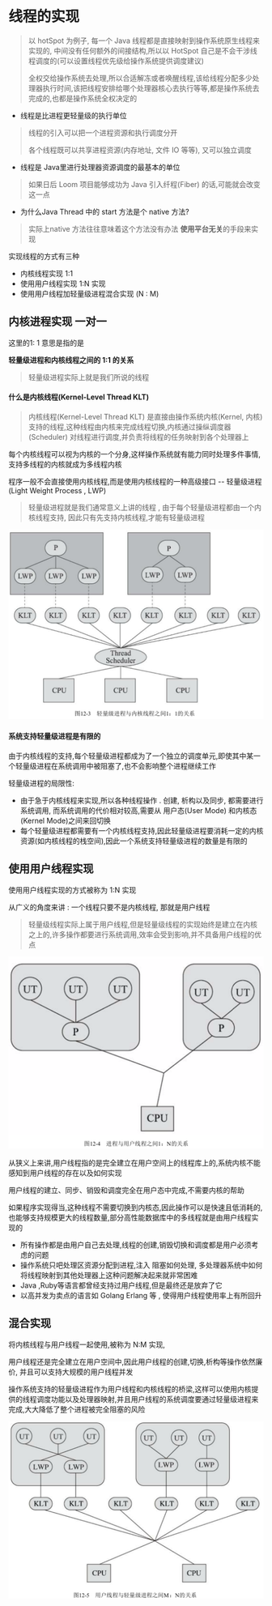 # 线程的实现

> 以 hotSpot 为例子, 每一个 Java 线程都是直接映射到操作系统原生线程来实现的, 中间没有任何额外的间接结构,所以以 HotSpot 自己是不会干涉线程调度的(可以设置线程优先级给操作系统提供调度建议)
>
> 全权交给操作系统去处理,所以合适解冻或者唤醒线程,该给线程分配多少处理器执行时间,该把线程安排给哪个处理器核心去执行等等,都是操作系统去完成的,也都是操作系统全权决定的



- 线程是比进程更轻量级的执行单位

> 线程的引入可以把一个进程资源和执行调度分开
>
> 各个线程既可以共享进程资源(内存地址, 文件 IO 等等), 又可以独立调度

- 线程是 Java里进行处理器资源调度的最基本的单位

> 如果日后 Loom 项目能够成功为 Java 引入纤程(Fiber) 的话,可能就会改变这一点

- 为什么Java Thread 中的 start 方法是个 native 方法?

> 实际上native 方法往往意味着这个方法没有办法 **使用平台无关**的手段来实现

实现线程的方式有三种

- 内核线程实现 1:1 
- 使用用户线程实现 1:N 实现
- 使用用户线程加轻量级进程混合实现 (N :  M)

## 内核进程实现  一对一

这里的1: 1 意思是指的是 

**轻量级进程和内核线程之间的 1:1 的关系**

> 轻量级进程实际上就是我们所说的线程

#### 什么是内核线程(Kernel-Level Thread KLT)

> 内核线程(Kernel-Level Thread KLT) 是直接由操作系统内核(Kernel, 内核) 支持的线程,这种线程由内核来完成线程切换,内核通过操纵调度器(Scheduler) 对线程进行调度,并负责将线程的任务映射到各个处理器上

每个内核线程可以视为内核的一个分身,这样操作系统就有能力同时处理多件事情,支持多线程的内核就成为多线程内核

程序一般不会直接使用内核线程,而是使用内核线程的一种高级接口 -- 轻量级进程(Light Weight Process , LWP)

> 轻量级进程就是我们通常意义上讲的线程 , 由于每个轻量级进程都由一个内核线程支持, 因此只有先支持内核线程,才能有轻量级进程

<img src="../../assets/image-20200620171407363.png" alt="image-20200620171407363" style="zoom:50%;" />

#### 系统支持轻量级进程是有限的

由于内核线程的支持,每个轻量级进程都成为了一个独立的调度单元,即使其中某一个轻量级进程在系统调用中被阻塞了,也不会影响整个进程继续工作

轻量级进程的局限性:

- 由于急于内核线程来实现,所以各种线程操作 . 创建, 析构以及同步, 都需要进行系统调用, 而系统调用的代价相对较高,需要从 用户态(User Mode) 和内核态(Kernel Mode)之间来回切换
- 每个轻量级进程都需要有一个内核线程支持,因此轻量级进程要消耗一定的内核资源(如内核线程的栈空间),因此一个系统支持轻量级进程的数量是有限的

## 使用用户线程实现

使用用户线程实现的方式被称为 1:N 实现

从广义的角度来讲 : 一个线程只要不是内核线程, 那就是用户线程

>  轻量级线程实际上属于用户线程,但是轻量级线程的实现始终是建立在内核之上的,许多操作都要进行系统调用,效率会受到影响,并不具备用户线程的优点

<img src="../../assets/image-20200620190444391.png" alt="image-20200620190444391" style="zoom:50%;" />

从狭义上来讲,用户线程指的是完全建立在用户空间上的线程库上的,系统内核不能感知到用户线程的存在以及如何实现

用户线程的建立、同步、销毁和调度完全在用户态中完成,不需要内核的帮助

如果程序实现得当,这种线程不需要切换到内核态,因此操作可以是快速且低消耗的,也能够支持规模更大的线程数量,部分高性能数据库中的多线程就是由用户线程实现的

- 所有操作都是由用户自己去处理,线程的创建,销毁切换和调度都是用户必须考虑的问题
- 操作系统只吧处理区资源分配到进程,注入 阻塞如何处理, 多处理器系统中如何将线程映射到其他处理器上这种问题解决起来就非常困难
- Java ,Ruby等语言都曾经支持过用户线程,但是最终还是放弃了它
- 以高并发为卖点的语言如 Golang Erlang 等 , 使得用户线程使用率上有所回升

## 混合实现

将内核线程与用户线程一起使用,被称为 N:M 实现,

用户线程还是完全建立在用户空间中,因此用户线程的创建,切换,析构等操作依然廉价, 并且可以支持大规模的用户线程并发

操作系统支持的轻量级进程作为用户线程和内核线程的桥梁,这样可以使用内核提供的线程调度功能以及处理器映射,并且用户线程的系统调度要通过轻量级进程来完成,大大降低了整个进程被完全阻塞的风险

 

<img src="../../assets/image-20200620191321345.png" alt="image-20200620191321345" style="zoom: 50%;" />

